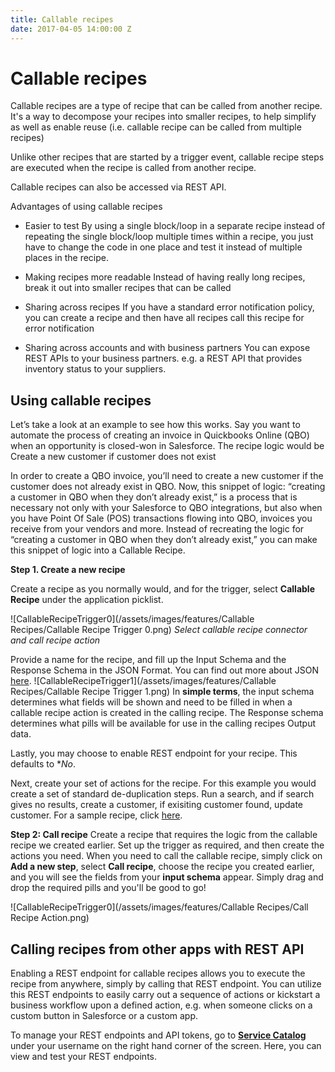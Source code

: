 ```yaml
---
title: Callable recipes
date: 2017-04-05 14:00:00 Z
---
```


# Callable recipes
Callable recipes are a type of recipe that can be called from another recipe. It's a way to decompose your recipes into smaller recipes, to help simplify as well as enable reuse (i.e. callable recipe can be called from multiple recipes)

Unlike other recipes that are started by a trigger event, callable recipe steps are executed when the recipe is called from another recipe.

Callable recipes can also be accessed via REST API.

Advantages of using callable recipes
- Easier to test
By using a single block/loop in a separate recipe instead of repeating the single block/loop multiple times within a recipe, you just have to change the code in one place and test it instead of multiple places in the recipe.

- Making recipes more readable
Instead of having really long recipes, break it out into smaller recipes that can be called

- Sharing across recipes
If you have a standard error notification policy, you can create a recipe and then have all recipes call this recipe for error notification

- Sharing across accounts and with business partners
You can expose REST APIs to your business partners. e.g. a REST API that provides inventory status to your suppliers.

## Using callable recipes

Let’s take a look at an example to see how this works. Say you want to automate the process of creating an invoice in Quickbooks Online (QBO) when an opportunity is closed-won in Salesforce. The recipe logic would be
Create a new customer if customer does not exist

In order to create a QBO invoice, you’ll need to create a new customer if the customer does not already exist in QBO. Now, this snippet of logic: “creating a customer in QBO when they don’t already exist,” is a process that is necessary not only with your Salesforce to QBO integrations, but also when you have Point Of Sale (POS) transactions flowing into QBO, invoices you receive from your vendors and more. Instead of recreating the logic for “creating a customer in QBO when they don’t already exist,” you can make this snippet of logic into a Callable Recipe.

**Step 1. Create a new recipe**

Create a recipe as you normally would, and for the trigger, select **Callable Recipe** under the application picklist.

![CallableRecipeTrigger0](/assets/images/features/Callable Recipes/Callable Recipe Trigger 0.png)
*Select callable recipe connector and call recipe action*

Provide a name for the recipe, and fill up the Input Schema and the Response Schema in the JSON Format. You can find out more about JSON [here](https://support.workato.com/support/solutions/articles/1000234879-schema-definition).
![CallableRecipeTrigger1](/assets/images/features/Callable Recipes/Callable Recipe Trigger 1.png)
In **simple terms**, the input schema determines what fields will be shown and need to be filled in when a callable recipe action is created in the calling recipe. The Response schema determines what pills will be available for use in the calling recipes Output data.

Lastly, you may choose to enable REST endpoint for your recipe. This defaults to **No*.

Next, create your set of actions for the recipe. For this example you would create a set of standard de-duplication steps. Run a search, and if search gives no results, create a customer, if exisiting customer found, update customer. For a sample recipe, click [here](https://www.workato.com/recipes/485991).

**Step 2: Call recipe**
Create a recipe that requires the logic from the callable recipe we created earlier. Set up the trigger as required, and then create the actions you need. When you need to call the callable recipe, simply click on **Add a new step**, select **Call recipe**, choose the recipe you created earlier, and you will see the fields from your **input schema** appear. Simply drag and drop the required pills and you'll be good to go!

![CallableRecipeTrigger0](/assets/images/features/Callable Recipes/Call Recipe Action.png)

## Calling recipes from other apps with REST API
Enabling a REST endpoint for callable recipes allows you to execute the recipe from anywhere, simply by calling that REST endpoint. You can utilize this REST endpoints to easily carry out a sequence of actions or kickstart a business workflow upon a defined action, e.g. when someone clicks on a custom button in Salesforce or a custom app.

To manage your REST endpoints and API tokens, go to [**Service Catalog**](/service-catalog.md) under your username on the right hand corner of the screen. Here, you can view and test your REST endpoints.
